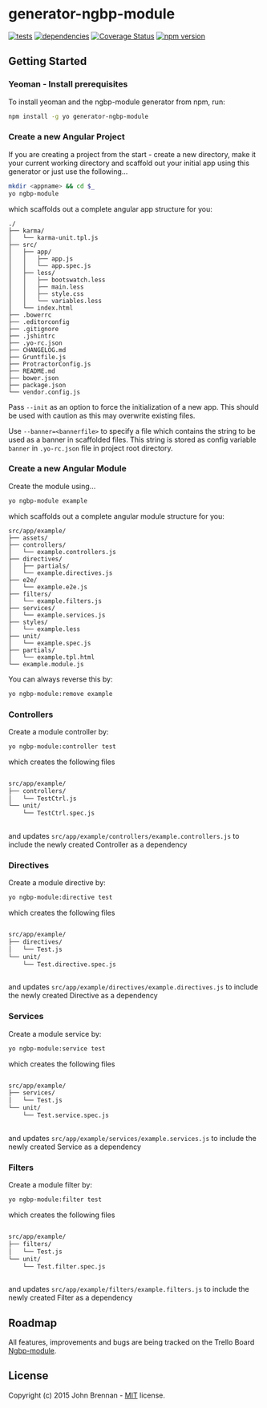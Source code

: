 # generator-ngbp-module 
[![tests](https://secure.travis-ci.org/jfmbrennan/generator-ngbp-module.png?branch=master)](https://travis-ci.org/jfmbrennan/generator-ngbp-module) [![dependencies](https://david-dm.org/jfmbrennan/generator-ngbp-module.svg)](https://david-dm.org/jfmbrennan/generator-ngbp-module) [![Coverage Status](https://coveralls.io/repos/jfmbrennan/generator-ngbp-module/badge.svg?branch=master)](https://coveralls.io/r/jfmbrennan/generator-ngbp-module?branch=master) [![npm version](https://img.shields.io/npm/v/generator-ngbp-module.svg)](https://www.npmjs.com/package/generator-ngbp-module)


## Getting Started

### Yeoman - Install prerequisites

To install yeoman and the ngbp-module generator from npm, run:

```bash
npm install -g yo generator-ngbp-module
```

### Create a new Angular Project
If you are creating a project from the start - create a new directory, make it your current working directory and scaffold out your initial app using this generator or just use the following...

```bash
mkdir <appname> && cd $_
yo ngbp-module
```

which scaffolds out a complete angular app structure for you:

    ./
	├── karma/
	│   └── karma-unit.tpl.js
	├── src/
	│   ├── app/
	│   │   ├── app.js
	│   │   └── app.spec.js
	│   ├── less/
	│   │   ├── bootswatch.less
	│   │   ├── main.less
	│   │   ├── style.css
	│   │   └── variables.less
	│   └── index.html
	├── .bowerrc
	├── .editorconfig
	├── .gitignore
	├── .jshintrc
	├── .yo-rc.json
	├── CHANGELOG.md
	├── Gruntfile.js
	├── ProtractorConfig.js
	├── README.md
	├── bower.json
	├── package.json
	└── vendor.config.js

Pass `--init` as an option to force the initialization of a new app. This should be used with caution as this may overwrite existing files.

Use `--banner=<bannerfile>` to specify a file which contains the string to be used as a banner in scaffolded files. This string is stored as config variable `banner` in `.yo-rc.json` file in project root directory.


### Create a new Angular Module

Create the module <modulename> using...

```bash
yo ngbp-module example
```

which scaffolds out a complete angular module structure for you:

    src/app/example/
	├── assets/
	├── controllers/
	│   └── example.controllers.js
	├── directives/
	│   ├── partials/
	│   └── example.directives.js
	├── e2e/
	│   └── example.e2e.js
	├── filters/
	│   └── example.filters.js
	├── services/
	│   └── example.services.js
	├── styles/
	│   └── example.less
	├── unit/
	│   └── example.spec.js
	├── partials/
	│   └── example.tpl.html
	└── example.module.js


You can always reverse this by:

```bash
yo ngbp-module:remove example
```


### Controllers

Create a module controller by:

```bash
yo ngbp-module:controller test
```

which creates the following files

```bash

src/app/example/
├── controllers/
│   └── TestCtrl.js
└── unit/
    └── TestCtrl.spec.js
	
```
and updates `src/app/example/controllers/example.controllers.js` to include the newly created Controller as a dependency


### Directives

Create a module directive by:

```bash
yo ngbp-module:directive test
```

which creates the following files

```bash

src/app/example/
├── directives/
│   └── Test.js
└── unit/
    └── Test.directive.spec.js
	
```
and updates `src/app/example/directives/example.directives.js` to include the newly created Directive as a dependency

### Services

Create a module service by:

```bash
yo ngbp-module:service test
```

which creates the following files

```bash

src/app/example/
├── services/
│   └── Test.js
└── unit/
    └── Test.service.spec.js
	
```
and updates `src/app/example/services/example.services.js` to include the newly created Service as a dependency

### Filters

Create a module filter by:

```bash
yo ngbp-module:filter test
```

which creates the following files

```bash

src/app/example/
├── filters/
│   └── Test.js
└── unit/
    └── Test.filter.spec.js
	
```
and updates `src/app/example/filters/example.filters.js` to include the newly created Filter as a dependency


## Roadmap

All features, improvements and bugs are being tracked on the Trello Board [Ngbp-module](https://trello.com/b/s7P0zM5Y/ngbp-module).

## License

Copyright (c) 2015 John Brennan - [MIT](https://github.com/jfmbrennan/generator-ngbp-module/blob/master/LICENSE) license.
